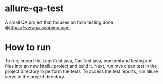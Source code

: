 # allure-qa-test
A small QA project that focuses on form testing done @https://www.saucedemo.com

# How to run
To run, import the LoginTest.java, CartTest.java, pom.xml and testng.xml files into an new IntelliJ project and build it. Next, run mvn clean test in the project directory to perform the tests. To access the test reports, run allure serve in the project directory.
